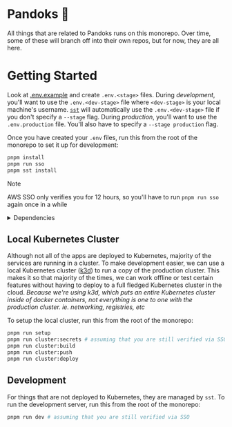 # Pandoks 🐼

All things that are related to Pandoks runs on this monorepo. Over time, some of these will branch
off into their own repos, but for now, they are all here.

# Getting Started

Look at [.env.example](/.env.example) and create `.env.<stage>` files. During _development_, you'll
want to use the `.env.<dev-stage>` file where `<dev-stage>` is your local machine's username.
[`sst`](https://sst.dev/) will automatically use the `.env.<dev-stage>` file if you don't specify a
`--stage` flag. During _production_, you'll want to use the `.env.production` file. You'll also have
to specify a `--stage production` flag.

Once you have created your `.env` files, run this from the root of the monorepo to set it up for
development:

```sh
pnpm install
pnpm run sso
pnpm sst install
```

> [!NOTE]
> AWS SSO only verifies you for 12 hours, so you'll have to run `pnpm run sso` again once in a while

<details>
  <summary>Dependencies</summary>
  <ul>
    <li><a href="https://nodejs.org/en/">Node.js</a> >= v22</li>
    <li><a href="https://pnpm.io/">pnpm</a> >= v10</li>
    <li><a href="https://docs.docker.com/get-docker/">Docker</a> >= v20</li>
    <li><a href="https://k3d.io/">k3d</a> >= v5.8</li>
    <li><a href="https://docs.aws.amazon.com/cli/latest/userguide/getting-started-install.html">awscli</a> >= v2.13</li>
    <li><a href="https://helm.sh/docs/intro/install/">helm</a> >= v3.19</li>
  </ul>
</details>

## Local Kubernetes Cluster

Although not all of the apps are deployed to Kubernetes, majority of the services are running in a
cluster. To make development easier, we can use a local Kubernetes cluster ([k3d](https://k3d.io/))
to run a copy of the production cluster. This makes it so that majority of the times, we can work
offline or test certain features without having to deploy to a full fledged Kubernetes cluster in
the cloud. _Because we're using k3d, which puts an entire Kubernetes cluster inside of docker
containers, not everything is one to one with the production cluster. ie. networking, registries,
etc_

To setup the local cluster, run this from the root of the monorepo:

```sh
pnpm run setup
pnpm run cluster:secrets # assuming that you are still verified via SSO
pnpm run cluster:build
pnpm run cluster:push
pnpm run cluster:deploy
```

## Development

For things that are not deployed to Kubernetes, they are managed by `sst`. To run the development
server, run this from the root of the monorepo:

```sh
pnpm run dev # assuming that you are still verified via SSO
```
